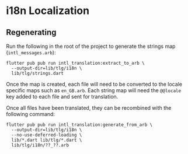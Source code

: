 # i18n Localization

## Regenerating

Run the following in the root of the project to generate the strings map
(`intl_messages.arb`):

    flutter pub pub run intl_translation:extract_to_arb \
      --output-dir=lib/tlg/i18n \
      lib/tlg/strings.dart
    
Once the map is created, each file will need to be converted to the locale
specific maps such as `en_GB.arb`. Each string map will need the `@@locale`
key added to each file and sent for translation.

Once all files have been translated, they can be recombined with the following
command:

    flutter pub pub run intl_translation:generate_from_arb \
      --output-dir=lib/tlg/i18n \
      --no-use-deferred-loading \
      lib/*.dart lib/tlg/*.dart \
      lib/tlg/i18n/??_??.arb